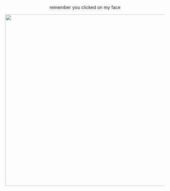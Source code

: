 <p align="center">
 remember you clicked on my face
<br>
 <p align="center">
<img wdth="960" height="540" src="(https://i.imgur.com/WCx3SZb.jpeg)">
 </p>
